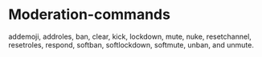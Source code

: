 # Moderation-commands

addemoji, addroles, ban, clear, kick, lockdown, mute, nuke, resetchannel, resetroles, respond, softban, softlockdown, softmute, unban, and unmute.

